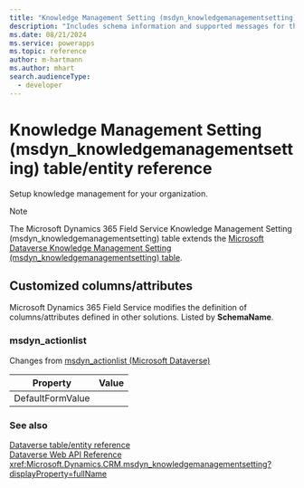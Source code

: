 ```yaml
---
title: "Knowledge Management Setting (msdyn_knowledgemanagementsetting) table/entity reference (Microsoft Dynamics 365 Field Service)"
description: "Includes schema information and supported messages for the Knowledge Management Setting (msdyn_knowledgemanagementsetting) table/entity with Microsoft Dynamics 365 Field Service."
ms.date: 08/21/2024
ms.service: powerapps
ms.topic: reference
author: m-hartmann
ms.author: mhart
search.audienceType: 
  - developer
---
```


# Knowledge Management Setting (msdyn_knowledgemanagementsetting) table/entity reference

Setup knowledge management for your organization.

> [!NOTE]
> The Microsoft Dynamics 365 Field Service Knowledge Management Setting (msdyn_knowledgemanagementsetting) table extends the [Microsoft Dataverse Knowledge Management Setting (msdyn_knowledgemanagementsetting) table](/power-apps/developer/data-platform/reference/entities/msdyn_knowledgemanagementsetting).



## Customized columns/attributes

Microsoft Dynamics 365 Field Service modifies the definition of columns/attributes defined in other solutions. Listed by **SchemaName**.

### <a name="BKMK_msdyn_actionlist"></a> msdyn_actionlist

Changes from [msdyn_actionlist (Microsoft Dataverse)](/power-apps/developer/data-platform/reference/entities/msdyn_knowledgemanagementsetting#BKMK_msdyn_actionlist)

|Property|Value|
|---|---|
|DefaultFormValue||




### See also

[Dataverse table/entity reference](../about-entity-reference.md)  
[Dataverse Web API Reference](/power-apps/developer/data-platform/webapi/reference/about)   
<xref:Microsoft.Dynamics.CRM.msdyn_knowledgemanagementsetting?displayProperty=fullName>
